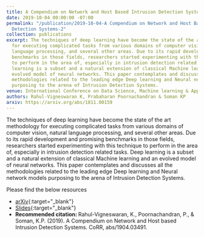 ```yaml
---
title: A Compendium on Network and Host Based Intrusion Detection Systems
date: 2019-10-04 00:00:00 -07:00
permalink: "/publication/2019-10-04-A Compendium on Network and Host Based Intrusion
  Detection Systems-2"
collection: publications
excerpt: The techniques of deep learning have become the state of the art methodology
  for executing complicated tasks from various domains of computer vision, natural
  language processing, and several other areas. Due to its rapid development and promising
  benchmarks in those fields, researchers started experimenting with this technique
  to perform in the area of, especially in intrusion detection related tasks. Deep
  learning is a subset and a natural extension of classical Machine learning and an
  evolved model of neural networks. This paper contemplates and discusses all the
  methodologies related to the leading edge Deep learning and Neural network models
  purposing to the arena of Intrusion Detection Systems.
venue: International Conference on Data Science, Machine learning & Applications (ICDSMLA)
authors: Rahul-Vigneswaran K, Prabaharan Poornachandran & Soman KP
arxiv: https://arxiv.org/abs/1811.00159
---
```


The techniques of deep learning have become the state of the art methodology for executing complicated tasks from various domains of computer vision, natural language processing, and several other areas. Due to its rapid development and promising benchmarks in those fields, researchers started experimenting with this technique to perform in the area of, especially in intrusion detection related tasks. Deep learning is a subset and a natural extension of classical Machine learning and an evolved model of neural networks. This paper contemplates and discusses all the methodologies related to the leading edge Deep learning and Neural network models purposing to the arena of Intrusion Detection Systems. 

Please find the below resources
* [arXiv](https://arxiv.org/abs/1904.03491){:target="_blank"}
* [Slides](https://docs.google.com/presentation/d/1qHQS-9f5JKXEyOAEoD3hp1EZiMN6yOcZ-_2t3HtFq1E/edit?usp=sharing){:target="_blank"}
* <strong>Recommended citation: </strong>Rahul-Vigneswaran, K., Poornachandran, P., & Soman, K.P. (2019). A Compendium on Network and Host based Intrusion Detection Systems. CoRR, abs/1904.03491.
